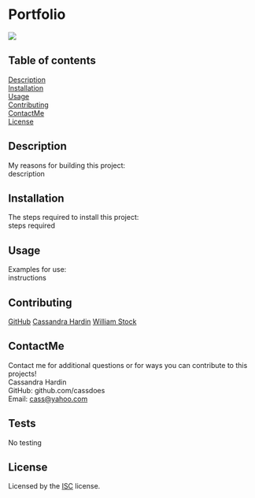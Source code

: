    # Portfolio
  [<img src="https://img.shields.io/badge/License-ISC-blue.svg">](https://www.isc.org/licenses/)

  ## Table of contents  
  [Description](#description)  
  [Installation](#installation)  
  [Usage](#usage)  
  [Contributing](#contributing)  
  [ContactMe](#contactme)  
  [License](#license)  

  ## Description
  My reasons for building this project:  
  description

  ## Installation
  The steps required to install this project:  
  steps required

  ## Usage
  Examples for use:  
  instructions

  ## Contributing
  
  [GitHub](https://github.com/octocat)  [Cassandra Hardin](https://github.com/cassdoes)  [William Stock](https://github.com/wist118)  
    

  ## ContactMe
  Contact me for additional questions or for ways you can contribute to this projects!  
  Cassandra Hardin  
  GitHub: github.com/cassdoes  
  Email: cass@yahoo.com
  

  ## Tests
  No testing

  ## License
  Licensed by the [ISC](https://www.isc.org/licenses/) license.
